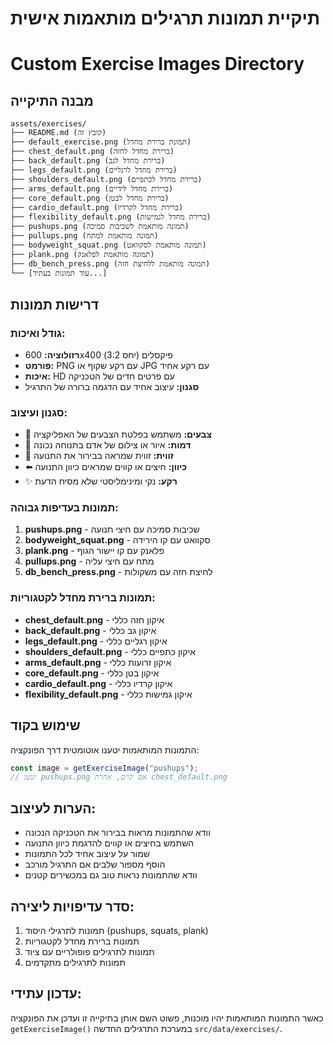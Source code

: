 # תיקיית תמונות תרגילים מותאמות אישית

# Custom Exercise Images Directory

## מבנה התיקייה

```
assets/exercises/
├── README.md (קובץ זה)
├── default_exercise.png (תמונת ברירת מחדל)
├── chest_default.png (ברירת מחדל לחזה)
├── back_default.png (ברירת מחדל לגב)
├── legs_default.png (ברירת מחדל לרגליים)
├── shoulders_default.png (ברירת מחדל לכתפיים)
├── arms_default.png (ברירת מחדל לידיים)
├── core_default.png (ברירת מחדל לבטן)
├── cardio_default.png (ברירת מחדל לקרדיו)
├── flexibility_default.png (ברירת מחדל לגמישות)
├── pushups.png (תמונה מותאמת לשכיבות סמיכה)
├── pullups.png (תמונה מותאמת למתח)
├── bodyweight_squat.png (תמונה מותאמת לסקוואט)
├── plank.png (תמונה מותאמת לפלאנק)
├── db_bench_press.png (תמונה מותאמת ללחיצת חזה)
└── [עוד תמונות בעתיד...]
```

## דרישות תמונות

### גודל ואיכות:

- **רזולוציה:** 600x400 פיקסלים (יחס 3:2)
- **פורמט:** PNG עם רקע שקוף או JPG עם רקע אחיד
- **איכות:** HD עם פרטים חדים של הטכניקה
- **סגנון:** עיצוב אחיד עם הדגמה ברורה של התרגיל

### סגנון ועיצוב:

- 🎨 **צבעים:** משתמש בפלטת הצבעים של האפליקציה
- 🏃 **דמות:** איור או צילום של אדם בתנוחה נכונה
- 📐 **זווית:** זווית שמראה בבירור את התנועה
- ⬅️ **כיוון:** חיצים או קווים שמראים כיוון התנועה
- ✨ **רקע:** נקי ומינימליסטי שלא מסיח הדעת

### תמונות בעדיפות גבוהה:

1. **pushups.png** - שכיבות סמיכה עם חיצי תנועה
2. **bodyweight_squat.png** - סקוואט עם קו הירידה
3. **plank.png** - פלאנק עם קו יישור הגוף
4. **pullups.png** - מתח עם חיצי עליה
5. **db_bench_press.png** - לחיצת חזה עם משקולות

### תמונות ברירת מחדל לקטגוריות:

- **chest_default.png** - איקון חזה כללי
- **back_default.png** - איקון גב כללי
- **legs_default.png** - איקון רגליים כללי
- **shoulders_default.png** - איקון כתפיים כללי
- **arms_default.png** - איקון זרועות כללי
- **core_default.png** - איקון בטן כללי
- **cardio_default.png** - איקון קרדיו כללי
- **flexibility_default.png** - איקון גמישות כללי

## שימוש בקוד

התמונות המותאמות יטענו אוטומטית דרך הפונקציה:

```typescript
const image = getExerciseImage("pushups");
// יטען pushups.png אם קיים, אחרת chest_default.png
```

## הערות לעיצוב:

- וודא שהתמונות מראות בבירור את הטכניקה הנכונה
- השתמש בחיצים או קווים להדגמת כיוון התנועה
- שמור על עיצוב אחיד לכל התמונות
- הוסף מספור שלבים אם התרגיל מורכב
- וודא שהתמונות נראות טוב גם במכשירים קטנים

## סדר עדיפויות ליצירה:

1. תמונות לתרגילי היסוד (pushups, squats, plank)
2. תמונות ברירת מחדל לקטגוריות
3. תמונות לתרגילים פופולריים עם ציוד
4. תמונות לתרגילים מתקדמים

## עדכון עתידי:

כאשר התמונות המותאמות יהיו מוכנות, פשוט השם אותן בתיקייה זו ועדכן את הפונקציה `getExerciseImage()` במערכת התרגילים החדשה `src/data/exercises/`.
